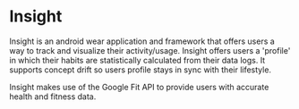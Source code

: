 # Insight
Insight is an android wear application and framework that offers users a way to track and visualize their activity/usage.
Insight offers users a 'profile' in which their habits are statistically calculated from their data logs. 
It supports concept drift so users profile stays in sync with their lifestyle.

Insight makes use of the Google Fit API to provide users with accurate health and fitness data.
